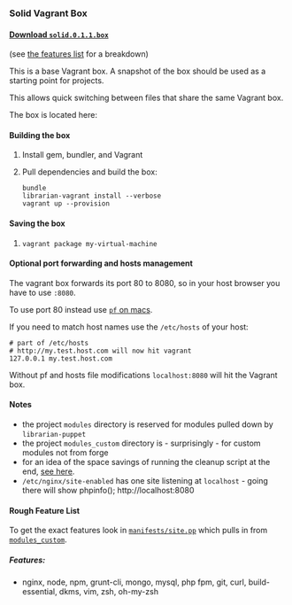 ### Solid Vagrant Box

#### [Download `solid.0.1.1.box`](https://github.com/pajtai/solid-vagrant-base-box/releases/download/0.1.1/solid.0.1.1.box)
    
(see [the features list](#features) for a breakdown)

This is a base Vagrant box. A snapshot of the box should be used as a starting point for projects.

This allows quick switching between files that share the same Vagrant box.

The box is located here:

#### Building the box

1. Install gem, bundler, and Vagrant
2. Pull dependencies and build the box:

    ```shell
    bundle
    librarian-vagrant install --verbose
    vagrant up --provision
    ```

#### Saving the box

1. `vagrant package my-virtual-machine`

#### Optional port forwarding and hosts management

The vagrant box forwards its port 80 to 8080, so in your host browser you have to use `:8080`.

To use port 80 instead use [`pf` on macs](https://gist.github.com/pajtai/16df0303d7948f0e4da8).

If you need to match host names use the `/etc/hosts` of your host:

```
# part of /etc/hosts
# http://my.test.host.com will now hit vagrant
127.0.0.1 my.test.host.com
```

Without pf and hosts file modifications `localhost:8080` will hit the Vagrant box.

#### Notes

* the project `modules` directory is reserved for modules pulled down by `librarian-puppet`
* the project `modules_custom` directory is - surprisingly - for custom modules not from forge
* for an idea of the space savings of running the cleanup script at the end, [see here](https://gist.github.com/pajtai/d50f80a8af55da89f170).
* `/etc/nginx/site-enabled` has one site listening at `localhost` - going there will show phpinfo(); http://localhost:8080

#### Rough Feature List

To get the exact features look in [`manifests/site.pp`](https://github.com/pajtai/solid-vagrant-base-box/blob/master/manifests/site.pp) which pulls in from [`modules_custom`](https://github.com/pajtai/solid-vagrant-base-box/tree/master/modules_custom/solid/manifests).

##### Features:

* nginx, node, npm, grunt-cli, mongo, mysql, php fpm, git, curl, build-essential, dkms, vim, zsh, oh-my-zsh
